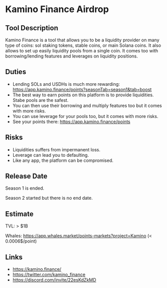 # Kamino Finance Airdrop

## Tool Description

Kamino Finance is a tool that allows you to be a liquidity provider on many type of coins:
sol staking tokens, stable coins, or main Solana coins.
It also allows to set up easily liquidity pools from a single coin. It comes too with 
borrowing/lending features and leverages on liquidity positions.

## Duties

* Lending SOLs and USDHs is much more rewarding: https://app.kamino.finance/points?seasonTab=season1&tab=boost
* The best way to earn points on this platform is to provide liquidities. Stabe pools
are the safest.
* You can then use their borrowing and multiply features too but it comes with more risks.
* You can use leverage for your pools too, but it comes with more risks.
* See your points there: https://app.kamino.finance/points

## Risks

* Liquidities suffers from impermanent loss.
* Leverage can lead you to defaulting.
* Like any app, the platform can be compromised.

## Release Date

Season 1 is ended.

Season 2 started but there is no end date.

## Estimate

TVL: > $1B

Whales: https://app.whales.market/points-markets?project=Kamino (< 0.0006$/point)

## Links

* https://kamino.finance/
* https://twitter.com/kamino_finance
* https://discord.com/invite/22esKdZkMD
